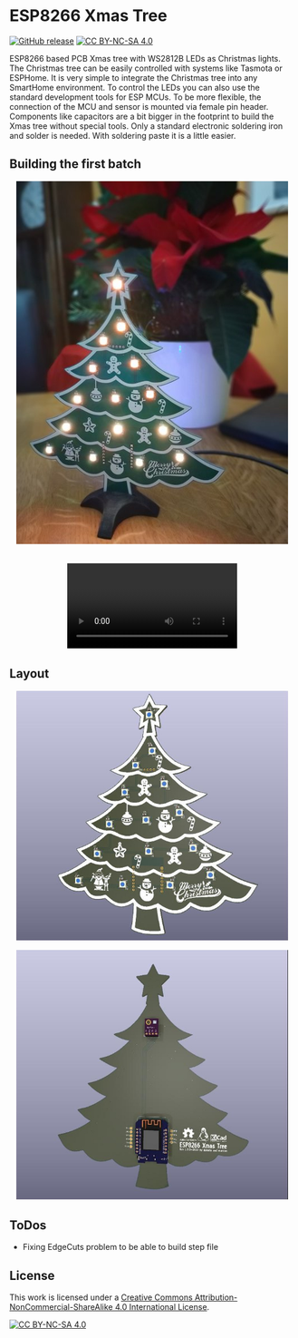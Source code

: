 # ESP8266 Xmas Tree

[![GitHub release](https://img.shields.io/github/release/dokuhn/ESP8266XmasTree.svg)](https://GitHub.com/dokuhn/ESP8266XmasTree/releases/) [![CC BY-NC-SA 4.0][cc-by-nc-sa-shield]][cc-by-nc-sa]


ESP8266 based PCB Xmas tree with WS2812B LEDs as Christmas lights. The Christmas tree can be easily controlled with systems like Tasmota or ESPHome. It is very simple to integrate the Christmas tree into any SmartHome environment. To control the LEDs you can also use the standard development tools for ESP MCUs. To be more flexible, the connection of the MCU and sensor is mounted via female pin header. Components like capacitors are a bit bigger in the footprint to build the Xmas tree without special tools. Only a standard electronic soldering iron and solder is needed. With soldering paste it is a little easier. 

## Building the first batch

<p align="center">
<img src="./ESP8266_Xmas_Tree.jpg" width="480">
</p>

<br>


<div align="center">
  <video  src="https://user-images.githubusercontent.com/16343380/206121300-22d0379d-260c-4d33-9b2b-982ff7118add.mp4" width"480"/>
</div>


## Layout

<p align="center">
<img src="./ESP8266_Xmas_Tree_TOP.jpg" width="480">
</p>

<p align="center">
<img src="./ESP8266_Xmas_Tree_BOTTOM.jpg" width="480">
</p>

## ToDos

- Fixing EdgeCuts problem to be able to build step file

## License 

This work is licensed under a
[Creative Commons Attribution-NonCommercial-ShareAlike 4.0 International License][cc-by-nc-sa].

[![CC BY-NC-SA 4.0][cc-by-nc-sa-image]][cc-by-nc-sa]

[cc-by-nc-sa]: http://creativecommons.org/licenses/by-nc-sa/4.0/
[cc-by-nc-sa-image]: https://licensebuttons.net/l/by-nc-sa/4.0/88x31.png
[cc-by-nc-sa-shield]: https://img.shields.io/badge/License-CC%20BY--NC--SA%204.0-lightgrey.svg
